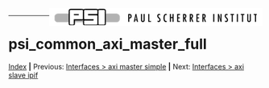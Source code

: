 <img align="right" src="../psi_logo.png">

***
# psi_common_axi_master_full

[Index](../psi_common_index.md) **|** Previous: [Interfaces > axi master simple](../ch10_interfaces/ch10_3_axi_master_simple.md) **|** Next: [Interfaces > axi slave ipif](../ch10_interfaces/ch10_5_axi_slave_ipif.md)
